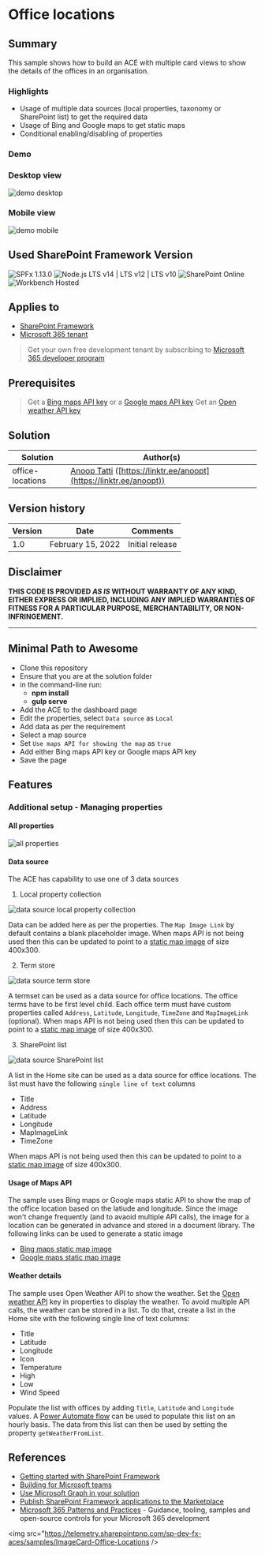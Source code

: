 # Office locations

## Summary

This sample shows how to build an ACE with multiple card views to show the details of the offices in an organisation.

### Highlights
- Usage of multiple data sources (local properties, taxonomy or SharePoint list) to get the required data
- Usage of Bing and Google maps to get static maps
- Conditional enabling/disabling of properties

### Demo

### Desktop view
![demo desktop](./assets/ace-demo.gif)

### Mobile view
![demo mobile](./assets/ace-demo-mobile.gif)

## Used SharePoint Framework Version

![SPFx 1.13.0](https://img.shields.io/badge/SPFx-1.13.1-green.svg)
![Node.js LTS v14 | LTS v12 | LTS v10](https://img.shields.io/badge/Node.js-LTS%20v14%20%7C%20LTS%20v12%20%7C%20LTS%20v10-green.svg) 
![SharePoint Online](https://img.shields.io/badge/SharePoint-Online-yellow.svg)
![Workbench Hosted](https://img.shields.io/badge/Workbench-Hosted-green.svg)

## Applies to

- [SharePoint Framework](https://aka.ms/spfx)
- [Microsoft 365 tenant](https://docs.microsoft.com/en-us/sharepoint/dev/spfx/set-up-your-developer-tenant)

> Get your own free development tenant by subscribing to [Microsoft 365 developer program](http://aka.ms/o365devprogram)

## Prerequisites

> Get a [Bing maps API key](https://www.bingmapsportal.com/) or a [Google maps API key](https://developers.google.com/maps/documentation/static-maps/get-api-key)
> Get an [Open weather API key](https://home.openweathermap.org/api_keys)

## Solution

Solution|Author(s)
--------|---------
office-locations | [Anoop Tatti](https://github.com/anoopt) ([https://linktr.ee/anoopt](https://linktr.ee/anoopt))

## Version history

Version|Date|Comments
-------|----|--------
1.0|February 15, 2022|Initial release

## Disclaimer

**THIS CODE IS PROVIDED *AS IS* WITHOUT WARRANTY OF ANY KIND, EITHER EXPRESS OR IMPLIED, INCLUDING ANY IMPLIED WARRANTIES OF FITNESS FOR A PARTICULAR PURPOSE, MERCHANTABILITY, OR NON-INFRINGEMENT.**

---

## Minimal Path to Awesome

- Clone this repository
- Ensure that you are at the solution folder
- in the command-line run:
  - **npm install**
  - **gulp serve**
- Add the ACE to the dashboard page
- Edit the properties, select `Data source` as `Local`
- Add data as per the requirement
- Select a map source
- Set `Use maps API for showing the map` as `true`
- Add either Bing maps API key or Google maps API key
- Save the page

## Features

### Additional setup - Managing properties

#### All properties

![all properties](./assets/ace-properties.png)

#### Data source

The ACE has capability to use one of 3 data sources

1. Local property collection

![data source local property collection](./assets/data-source-local-property-collection.png)

Data can be added here as per the properties.
The `Map Image Link` by default contains a blank placeholder image. When maps API is not being used then this can be updated to point to a [static map image](#usage-of-maps-api) of size 400x300. 

2. Term store

![data source term store](./assets/data-source-taxonomy.png)

A termset can be used as a data source for office locations.
The office terms have to be first level child.
Each office term must have custom properties called `Address`, `Latitude`, `Longitude`, `TimeZone` and `MapImageLink` (optional).
When maps API is not being used then this can be updated to point to a [static map image](#usage-of-maps-api) of size 400x300. 

3. SharePoint list

![data source SharePoint list](./assets/data-source-list.png)

A list in the Home site can be used as a data source for office locations.
The list must have the following `single line of text` columns 
- Title
- Address
- Latitude
- Longitude
- MapImageLink
- TimeZone

When maps API is not being used then this can be updated to point to a [static map image](#usage-of-maps-api) of size 400x300. 

#### Usage of Maps API

The sample uses Bing maps or Google maps static API to show the map of the office location based on the latiude and longitude.
Since the image won't change frequently (and to avaoid multiple API calls), the image for a location can be generated in advance and stored in a document library.
The following links can be used to generate a static image
- [Bing maps static map image](https://staticmapmaker.com/bing/)
- [Google maps static map image](https://staticmapmaker.com/google/)

#### Weather details

The sample uses Open Weather API to show the weather.
Set the [Open weather API](https://home.openweathermap.org/api_keys) key in properties to display the weather.
To avoid multiple API calls, the weather can be stored in a list. To do that, create a list in the Home site with the following single line of text columns:
- Title
- Latitude
- Longitude
- Icon
- Temperature
- High
- Low
- Wind Speed

Populate the list with offices by adding `Title`, `Latitude` and `Longitude` values.
A [Power Automate flow](./assets/Flow_GetWeather.zip) can be used to populate this list on an hourly basis.
The data from this list can then be used by setting the property `getWeatherFromList`.

## References

- [Getting started with SharePoint Framework](https://docs.microsoft.com/en-us/sharepoint/dev/spfx/set-up-your-developer-tenant)
- [Building for Microsoft teams](https://docs.microsoft.com/en-us/sharepoint/dev/spfx/build-for-teams-overview)
- [Use Microsoft Graph in your solution](https://docs.microsoft.com/en-us/sharepoint/dev/spfx/web-parts/get-started/using-microsoft-graph-apis)
- [Publish SharePoint Framework applications to the Marketplace](https://docs.microsoft.com/en-us/sharepoint/dev/spfx/publish-to-marketplace-overview)
- [Microsoft 365 Patterns and Practices](https://aka.ms/m365pnp) - Guidance, tooling, samples and open-source controls for your Microsoft 365 development

<img src="https://telemetry.sharepointpnp.com/sp-dev-fx-aces/samples/ImageCard-Office-Locations />